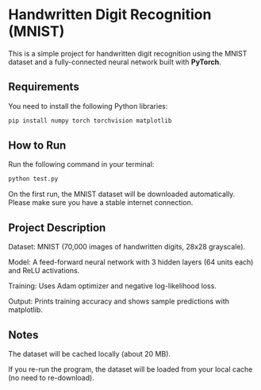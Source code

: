 # Handwritten Digit Recognition (MNIST)

This is a simple project for handwritten digit recognition using the MNIST 
dataset and a fully-connected neural network built with **PyTorch**.

## Requirements

You need to install the following Python libraries:

```bash
pip install numpy torch torchvision matplotlib
```

## How to Run

Run the following command in your terminal:

```bash
python test.py
```

On the first run, the MNIST dataset will be downloaded automatically. Please make sure you have a stable internet connection.


## Project Description

Dataset: MNIST (70,000 images of handwritten digits, 28x28 grayscale).

Model: A feed-forward neural network with 3 hidden layers (64 units each) and ReLU activations.

Training: Uses Adam optimizer and negative log-likelihood loss.

Output: Prints training accuracy and shows sample predictions with matplotlib.

## Notes

The dataset will be cached locally (about 20 MB).

If you re-run the program, the dataset will be loaded from your local cache (no need to re-download).

